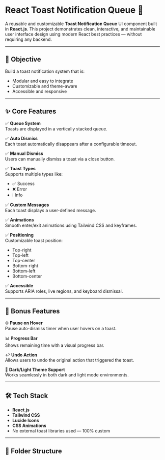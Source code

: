# React Toast Notification Queue 🔔

A reusable and customizable **Toast Notification Queue** UI component built in **React.js**. This project demonstrates clean, interactive, and maintainable user interface design using modern React best practices — without requiring any backend.

---

## 🚀 Objective

Build a toast notification system that is:

- Modular and easy to integrate
- Customizable and theme-aware
- Accessible and responsive

---

## ✨ Core Features

✅ **Queue System**  
Toasts are displayed in a vertically stacked queue.

✅ **Auto Dismiss**  
Each toast automatically disappears after a configurable timeout.

✅ **Manual Dismiss**  
Users can manually dismiss a toast via a close button.

✅ **Toast Types**  
Supports multiple types like:
- ✅ Success
- ❌ Error
- ℹ️ Info

✅ **Custom Messages**  
Each toast displays a user-defined message.

✅ **Animations**  
Smooth enter/exit animations using Tailwind CSS and keyframes.

✅ **Positioning**  
Customizable toast position:
- Top-right
- Top-left
- Top-center
- Bottom-right
- Bottom-left
- Bottom-center

✅ **Accessible**  
Supports ARIA roles, live regions, and keyboard dismissal.

---

## 🌟 Bonus Features

🌐 **Pause on Hover**  
Pause auto-dismiss timer when user hovers on a toast.

📊 **Progress Bar**  
Shows remaining time with a visual progress bar.

↩️ **Undo Action**  
Allows users to undo the original action that triggered the toast.

🌙 **Dark/Light Theme Support**  
Works seamlessly in both dark and light mode environments.

---

## 🛠️ Tech Stack

- **React.js**
- **Tailwind CSS**
- **Lucide Icons**
- **CSS Animations**
- No external toast libraries used — 100% custom

---

## 🧩 Folder Structure

